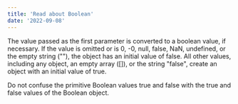 ```yaml
---
title: 'Read about Boolean'
date: '2022-09-08'
---
```


The value passed as the first parameter is converted to a boolean value, if necessary. If the value is omitted or is 0, -0, null, false, NaN, undefined, or the empty string (""), the object has an initial value of false. All other values, including any object, an empty array ([]), or the string "false", create an object with an initial value of true.

Do not confuse the primitive Boolean values true and false with the true and false values of the Boolean object.